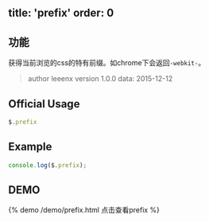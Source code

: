 title: 'prefix'
order: 0
---

## 功能

获得当前浏览的css的特有前缀。如chrome下会返回`-webkit-`。

> author leeenx
> version 1.0.0
> data: 2015-12-12

## Official Usage

```javascript
$.prefix
```

## Example

```javascript
console.log($.prefix);
```

## DEMO

{% demo /demo/prefix.html 点击查看prefix %}



